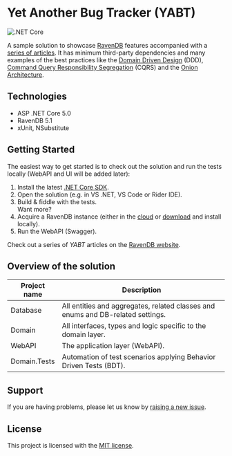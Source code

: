 # Yet Another Bug Tracker (YABT)
![.NET Core](https://github.com/ravendb/samples-yabt/workflows/.NET%20Core/badge.svg?branch=master)
<br/>

A sample solution to showcase [RavenDB](https://ravendb.net) features accompanied with a [series of articles](https://ravendb.net/articles/building-application-with-net-core-and-ravendb-nosql-database). It has minimum third-party dependencies and many examples of the best practices like the [Domain Driven Design](https://en.wikipedia.org/wiki/Domain-driven_design) (DDD), [Command Query Responsibility Segregation](https://martinfowler.com/bliki/CQRS.html) (CQRS) and the [Onion Architecture](https://jeffreypalermo.com/2008/07/the-onion-architecture-part-1/).

## Technologies
* ASP .NET Core 5.0
* RavenDB 5.1
* xUnit, NSubstitute

## Getting Started

The easiest way to get started is to check out the solution and run the tests locally (WebAPI and UI will be added later):

1. Install the latest [.NET Core SDK](https://dotnet.microsoft.com/download).
2. Open the solution (e.g. in VS .NET, VS Code or Rider IDE).
3. Build & fiddle with the tests.<br>Want more?
4. Acquire a RavenDB instance (either in the [cloud](https://cloud.ravendb.net/) or [download](https://ravendb.net/download) and install locally).
5. Run the WebAPI (Swagger).

Check out a series of _YABT_ articles on the [RavenDB website](https://ravendb.net/articles/building-application-with-net-core-and-ravendb-nosql-database).

## Overview of the solution

|Project name|Description|
| ---------- | ----------|
|Database|All entities and aggregates, related classes and enums and DB-related settings.|
|Domain|All interfaces, types and logic specific to the domain layer.|
|WebAPI|The application layer (WebAPI).|
|Domain.Tests|Automation of test scenarios applying Behavior Driven Tests (BDT).|

## Support

If you are having problems, please let us know by [raising a new issue](https://github.com/ravendb/samples-yabt/issues/new).

## License

This project is licensed with the [MIT license](LICENSE).
